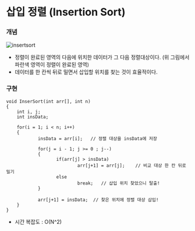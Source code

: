# 삽입 정렬 (Insertion Sort)

### 개념
![insertsort](https://user-images.githubusercontent.com/34755287/38076494-be36814c-3370-11e8-937f-631e3ffda42e.jpg)
- 정렬이 완료된 영역의 다음에 위치한 데이터가 그 다음 정렬대상이다. (위 그림에서 파란색 영역이 정렬이 완료된 영역)
- 데이터를 한 칸씩 뒤로 밀면서 삽입할 위치를 찾는 것이 효율적이다.

### 구현
~~~
void InserSort(int arr[], int n)
{
	int i, j;
	int insData;

	for(i = 1; i < n; i++)
	{
	        insData = arr[i];   // 정렬 대상을 insData에 저장

	        for(j = i - 1; j >= 0 ; j--)
	        {
	               if(arr[j] > insData) 
	                       arr[j+1] = arr[j];    // 비교 대상 한 칸 뒤로 밀기
	               else
	                       break;   // 삽입 위치 찾았으니 탈출!
	        }

	        arr[j+1] = insData;  // 찾은 위치에 정렬 대상 삽입!
	}
}
~~~
- 시간 복잡도 : O(N^2)
